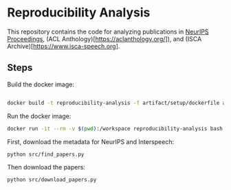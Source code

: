 # Reproducibility Analysis

This repository contains the code for analyzing publications in [NeurIPS Proceedings](https://papers.nips.cc/), (ACL Anthology)[https://aclanthology.org/]), and (ISCA Archive)[https://www.isca-speech.org].


## Steps 

Build the docker image:

```bash

docker build -t reproducibility-analysis -f artifact/setup/dockerfile artifact

```

Run the docker image:

```bash
docker run -it --rm -v $(pwd):/workspace reproducibility-analysis bash
```

First, download the metadata for NeurIPS and Interspeech:

```bash
python src/find_papers.py 
```

Then download the papers:

```bash
python src/download_papers.py
```
